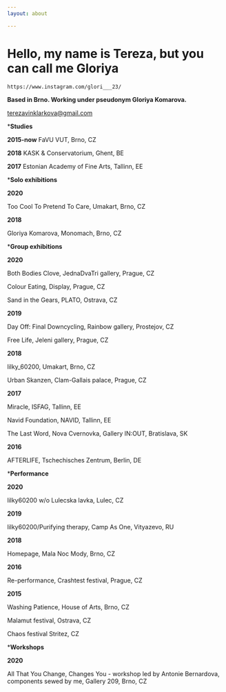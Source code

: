 ```yaml
---
layout: about

---
```

# Hello, my name is Tereza, but you can call me Gloriya

    https://www.instagram.com/glori___23/

**Based in Brno. Working under pseudonym Gloriya Komarova.**

terezavinklarkova@gmail.com

\***Studies**

**2015-now**   FaVU VUT, Brno, CZ

**2018**           KASK & Conservatorium, Ghent, BE

**2017**           Estonian Academy of Fine Arts, Tallinn, EE

\***Solo exhibitions**

**2020**

Too Cool To Pretend To Care, Umakart, Brno, CZ

**2018**

Gloriya Komarova, Monomach, Brno, CZ

\***Group exhibitions**

**2020**

Both Bodies Clove, JednaDvaTri gallery, Prague, CZ

Colour Eating, Display, Prague, CZ

Sand in the Gears, PLATO, Ostrava, CZ

**2019**

Day Off: Final Downcycling, Rainbow gallery, Prostejov, CZ

Free Life, Jeleni gallery, Prague, CZ

**2018**

lilky_60200, Umakart, Brno, CZ

Urban Skanzen, Clam-Gallais palace, Prague, CZ

**2017**

Miracle, ISFAG, Tallinn, EE

Navid Foundation, NAVID, Tallinn, EE

The Last Word, Nova Cvernovka, Gallery IN:OUT, Bratislava, SK

**2016**

AFTERLIFE, Tschechisches Zentrum, Berlin, DE

\***Performance**

**2020**

lilky60200 w/o Lulecska lavka, Lulec, CZ

**2019**

lilky60200/Purifying therapy, Camp As One, Vityazevo, RU

**2018**

Homepage, Mala Noc Mody, Brno, CZ

**2016**

Re-performance, Crashtest festival, Prague, CZ

**2015**

Washing Patience, House of Arts, Brno, CZ

Malamut festival, Ostrava, CZ

Chaos festival Stritez, CZ

\***Workshops**

**2020**

All That You Change, Changes You - workshop led by Antonie Bernardova, components sewed by me, Gallery 209, Brno, CZ